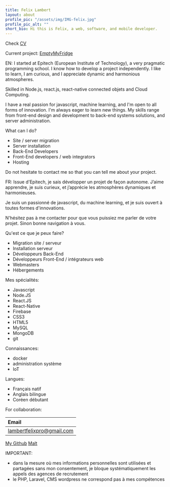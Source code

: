 ```yaml
---
title: Felix Lambert
layout: about
profile_pic: "/assets/img/IMG-felix.jpg"
profile_pic_alt: ""
short_bio: Hi this is Felix, a web, software, and mobile developer.
---
```


Check [CV](https://github.com/felix-lambert/felix-lambert.github.io/blob/master/download/Felix's%20CV%20_%20CV.pdf)

Current project: [EmptyMyFridge](https://www.emptymyfridge.com/)

EN: I started at Epitech (European Institute of Technology), a very pragmatic programming school. I know how to develop a project independently. I like to learn, I am curious, and I appreciate dynamic and harmonious atmospheres.

Skilled in Node.js, react.js, react-native connected objets and Cloud Computing.

I have a real passion for javascript, machine learning, and I'm open to all forms of innovation. I'm always eager to learn new things. My skills range from front-end design and development to back-end systems solutions, and server administration.

What can I do?

- Site / server migration
- Server installation
- Back-End Developers
- Front-End developers / web integrators
- Hosting

Do not hesitate to contact me so that you can tell me about your project.

FR: Issue d'Epitech, je sais développer un projet de façon autonome. J’aime apprendre, je suis curieux, et j’apprécie les atmosphères dynamiques et harmonieuses. 

Je suis un passionné de javascript, du machine learning, et je suis ouvert à toutes formes d'innovations. 

N'hésitez pas à me contacter pour que vous puissiez me parler de votre projet. Sinon bonne navigation à vous.

Qu'est ce que je peux faire?

- Migration site / serveur
- Installation serveur
- Développeurs Back-End
- Développeurs Front-End / intégrateurs web
- Webmasters
- Hébergements

Mes spécialités:

- Javascript
- Node.JS
- React.JS
- React-Native
- Firebase
- CSS3
- HTML5
- MySQL
- MongoDB
- git

Connaissances:

- docker
- administration système
- IoT

Langues:

- Français natif
- Anglais bilingue
- Coréen débutant

For collaboration:

| Email                     |
| :------------------------ |
| lambertfelixpro@gmail.com |

[My Github](http://github.com/felix-lambert)
[Malt](https://www.malt.fr/profile/felixlambert1)

IMPORTANT:

- dans la mesure où mes informations personnelles sont utilisées et partagées sans mon consentement, je bloque systématiquement les appels des agences de recrutement
- le PHP, Laravel, CMS wordpress ne correspond pas à mes compétences
